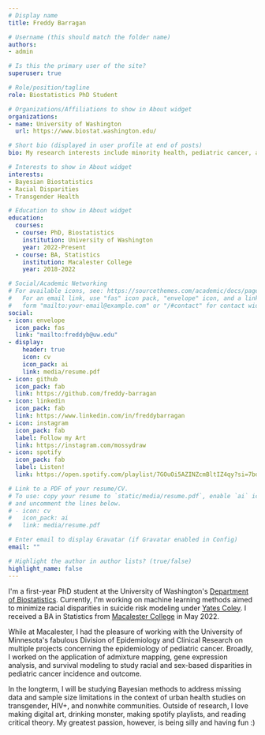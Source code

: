 ```yaml
---
# Display name
title: Freddy Barragan

# Username (this should match the folder name)
authors:
- admin

# Is this the primary user of the site?
superuser: true

# Role/position/tagline
role: Biostatistics PhD Student

# Organizations/Affiliations to show in About widget
organizations:
- name: University of Washington
  url: https://www.biostat.washington.edu/

# Short bio (displayed in user profile at end of posts)
bio: My research interests include minority health, pediatric cancer, and bayesian biostatistics

# Interests to show in About widget
interests:
- Bayesian Biostatistics
- Racial Disparities
- Transgender Health

# Education to show in About widget
education:
  courses:
  - course: PhD, Biostatistics
    institution: University of Washington
    year: 2022-Present
  - course: BA, Statistics
    institution: Macalester College
    year: 2018-2022

# Social/Academic Networking
# For available icons, see: https://sourcethemes.com/academic/docs/page-builder/#icons
#   For an email link, use "fas" icon pack, "envelope" icon, and a link in the
#   form "mailto:your-email@example.com" or "/#contact" for contact widget.
social:
- icon: envelope
  icon_pack: fas
  link: "mailto:freddyb@uw.edu"
- display:
    header: true
    icon: cv
    icon_pack: ai
    link: media/resume.pdf
- icon: github
  icon_pack: fab
  link: https://github.com/freddy-barragan
- icon: linkedin
  icon_pack: fab
  link: https://www.linkedin.com/in/freddybarragan
- icon: instagram
  icon_pack: fab
  label: Follow my Art
  link: https://instagram.com/mossydraw
- icon: spotify
  icon_pack: fab
  label: Listen!
  link: https://open.spotify.com/playlist/7GOuOi5AZINZcmBltIZ4qy?si=7bd9bd87bfc0402a

# Link to a PDF of your resume/CV.
# To use: copy your resume to `static/media/resume.pdf`, enable `ai` icons in `params.toml`, 
# and uncomment the lines below.
# - icon: cv
#   icon_pack: ai
#   link: media/resume.pdf

# Enter email to display Gravatar (if Gravatar enabled in Config)
email: ""

# Highlight the author in author lists? (true/false)
highlight_name: false
---
```


I'm a first-year PhD student at the University of Washington's [Department of Biostatistics](https://www.biostat.washington.edu/). Currently, I'm working on machine learning methods aimed to minimize racial disparities in suicide risk modeling under [Yates Coley](https://www.biostat.washington.edu/people/r-coley). I received a BA in Statistics from [Macalester College](https://www.macalester.edu/) in May 2022.

While at Macalester, I had the pleasure of working with the University of Minnesota's fabulous Division of Epidemiology and Clinical Research on multiple projects concerning the epidemiology of pediatric cancer. Broadly, I worked on the application of admixture mapping, gene expression analysis, and survival modeling to study racial and sex-based disparities in pediatric cancer incidence and outcome.

In the longterm, I will be studying Bayesian methods to address missing data and sample size limitations in the context of urban health studies on transgender, HIV+, and nonwhite communities. Outside of research, I love making digital art, drinking monster, making spotify playlists, and reading critical theory. My greatest passion, however, is being silly and having fun :)

